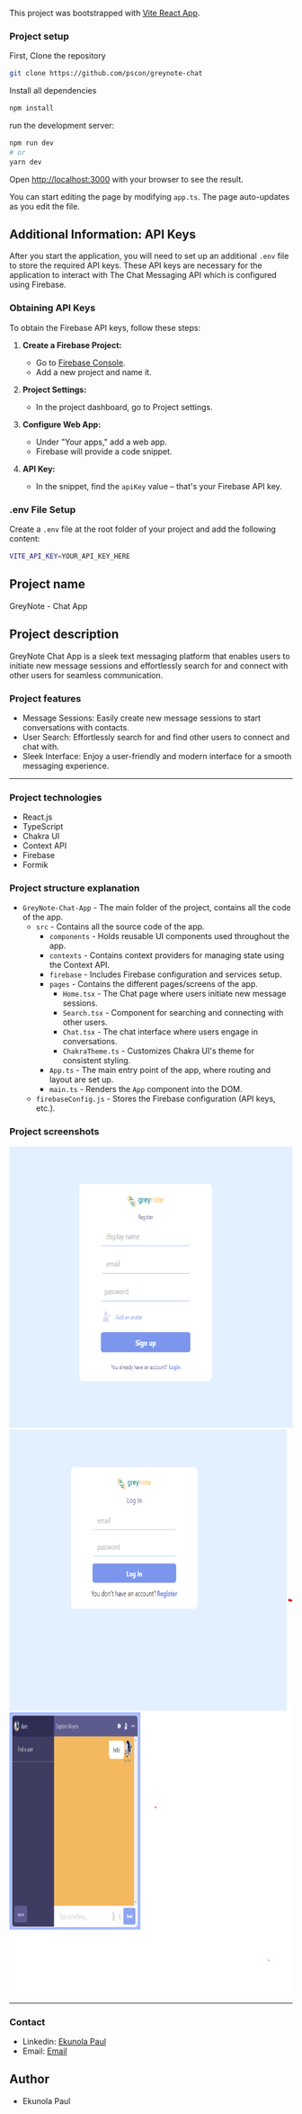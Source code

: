 This project was bootstrapped with [Vite React App](https://github.com/facebook/create-react-app).

### Project setup

First, Clone the repository

```bash
git clone https://github.com/pscon/greynote-chat
```

Install all dependencies

```bash
npm install
```

run the development server:

```bash
npm run dev
# or
yarn dev
```

Open [http://localhost:3000](http://localhost:3000) with your browser to see the result.

You can start editing the page by modifying `app.ts`. The page auto-updates as you edit the file.

## Additional Information: API Keys

After you start the application, you will need to set up an additional `.env` file to store the required API keys. These API keys are necessary for the application to interact with The Chat Messaging API which is configured using Firebase.

### Obtaining API Keys

To obtain the Firebase API keys, follow these steps:

1. **Create a Firebase Project:**

   - Go to [Firebase Console](https://console.firebase.google.com/).
   - Add a new project and name it.

2. **Project Settings:**

   - In the project dashboard, go to Project settings.

3. **Configure Web App:**

   - Under "Your apps," add a web app.
   - Firebase will provide a code snippet.

4. **API Key:**
   - In the snippet, find the `apiKey` value – that's your Firebase API key.

### .env File Setup

Create a `.env` file at the root folder of your project and add the following content:

```bash
VITE_API_KEY=YOUR_API_KEY_HERE
```

## Project name

GreyNote - Chat App

## Project description

GreyNote Chat App is a sleek text messaging platform that enables users to initiate new message sessions and effortlessly search for and connect with other users for seamless communication.

### Project features

- Message Sessions: Easily create new message sessions to start conversations with contacts.
- User Search: Effortlessly search for and find other users to connect and chat with.
- Sleek Interface: Enjoy a user-friendly and modern interface for a smooth messaging experience.

---

### Project technologies

- React.js
- TypeScript
- Chakra UI
- Context API
- Firebase
- Formik

### Project structure explanation

- `GreyNote-Chat-App` - The main folder of the project, contains all the code of the app.
  - `src` - Contains all the source code of the app.
    - `components` - Holds reusable UI components used throughout the app.
    - `contexts` - Contains context providers for managing state using the Context API.
    - `firebase` - Includes Firebase configuration and services setup.
    - `pages` - Contains the different pages/screens of the app.
      - `Home.tsx` - The Chat page where users initiate new message sessions.
      - `Search.tsx` - Component for searching and connecting with other users.
      - `Chat.tsx` - The chat interface where users engage in conversations.
      - `ChakraTheme.ts` - Customizes Chakra UI's theme for consistent styling.
    - `App.ts` - The main entry point of the app, where routing and layout are set up.
    - `main.ts` - Renders the `App` component into the DOM.
  - `firebaseConfig.js` - Stores the Firebase configuration (API keys, etc.).

### Project screenshots

 <img src="https://github.com/pscon/greynote-chat/blob/main/public/pics3.png" alt="register-page" width="900px" height="500px">
 <img src="https://github.com/pscon/greynote-chat/blob/main/public/pics2.png" alt="login-page" width="900px" height="500px">
 <img src="https://github.com/pscon/greynote-chat/blob/main/public/pics1.png" alt="login-page" width="100%"  height="500px">

<!-- !


![profile page](./public/profile.png) -->

---
### Contact

- Linkedin: [Ekunola Paul](https://www.linkedin.com/in/ekunola-paul-42712b1aa/)
- Email: [Email](mailto:ekunolapaul@gmail.com)

## Author

- Ekunola Paul
